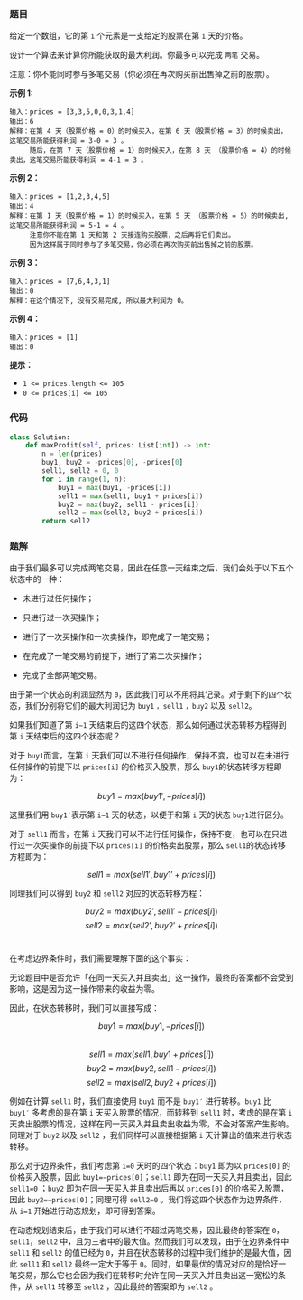 ### 题目

给定一个数组，它的第 `i` 个元素是一支给定的股票在第 `i` 天的价格。

设计一个算法来计算你所能获取的最大利润。你最多可以完成 `两笔` 交易。

注意：你不能同时参与多笔交易（你必须在再次购买前出售掉之前的股票）。

**示例 1:**

```
输入：prices = [3,3,5,0,0,3,1,4]
输出：6
解释：在第 4 天（股票价格 = 0）的时候买入，在第 6 天（股票价格 = 3）的时候卖出，这笔交易所能获得利润 = 3-0 = 3 。
     随后，在第 7 天（股票价格 = 1）的时候买入，在第 8 天 （股票价格 = 4）的时候卖出，这笔交易所能获得利润 = 4-1 = 3 。
```

**示例 2：**

```
输入：prices = [1,2,3,4,5]
输出：4
解释：在第 1 天（股票价格 = 1）的时候买入，在第 5 天 （股票价格 = 5）的时候卖出, 这笔交易所能获得利润 = 5-1 = 4 。   
     注意你不能在第 1 天和第 2 天接连购买股票，之后再将它们卖出。   
     因为这样属于同时参与了多笔交易，你必须在再次购买前出售掉之前的股票。
```

**示例 3：**

```
输入：prices = [7,6,4,3,1] 
输出：0 
解释：在这个情况下, 没有交易完成, 所以最大利润为 0。
```

**示例 4：**

```
输入：prices = [1]
输出：0
``` 

**提示：**

- `1 <= prices.length <= 105`
- `0 <= prices[i] <= 105`

### 代码

```python
class Solution:
    def maxProfit(self, prices: List[int]) -> int:
        n = len(prices)
        buy1, buy2 = -prices[0], -prices[0]
        sell1, sell2 = 0, 0
        for i in range(1, n):
            buy1 = max(buy1, -prices[i])
            sell1 = max(sell1, buy1 + prices[i])
            buy2 = max(buy2, sell1 - prices[i])
            sell2 = max(sell2, buy2 + prices[i])
        return sell2
```

### 题解

由于我们最多可以完成两笔交易，因此在任意一天结束之后，我们会处于以下五个状态中的一种：

- 未进行过任何操作；

- 只进行过一次买操作；

- 进行了一次买操作和一次卖操作，即完成了一笔交易；

- 在完成了一笔交易的前提下，进行了第二次买操作；

- 完成了全部两笔交易。

由于第一个状态的利润显然为 `0`，因此我们可以不用将其记录。对于剩下的四个状态，我们分别将它们的最大利润记为 `buy1` `，sell1` `，buy2` 以及 `sell2`。

如果我们知道了第 `i−1` 天结束后的这四个状态，那么如何通过状态转移方程得到第 `i` 天结束后的这四个状态呢？

对于 `buy1`而言，在第 `i` 天我们可以不进行任何操作，保持不变，也可以在未进行任何操作的前提下以 `prices[i]` 的价格买入股票，那么 `buy1`的状态转移方程即为：

$$buy1=max⁡(buy1′,−prices[i])$$

这里我们用 `buy1′`表示第 `i−1` 天的状态，以便于和第 `i` 天的状态 `buy1`进行区分。

对于 `sell1` 而言，在第 `i` 天我们可以不进行任何操作，保持不变，也可以在只进行过一次买操作的前提下以 `prices[i]` 的价格卖出股票，那么 `sell1`的状态转移方程即为：

$$sell1=max⁡(sell1′,buy1′+prices[i])$$

同理我们可以得到 `buy2` 和 `sell2` 对应的状态转移方程：

$$buy2=max⁡(buy2′,sell1′−prices[i])$$
$$sell2=max⁡(sell2′,buy2′+prices[i])$$
​
 
在考虑边界条件时，我们需要理解下面的这个事实：

无论题目中是否允许「在同一天买入并且卖出」这一操作，最终的答案都不会受到影响，这是因为这一操作带来的收益为零。

因此，在状态转移时，我们可以直接写成：

$$buy1=max⁡(buy1,−prices[i])$$
​$$sell1=max⁡(sell1,buy1+prices[i])$$
$$buy2=max⁡(buy2,sell1−prices[i])$$
$$sell2=max⁡(sell2,buy2+prices[i])$$

 
例如在计算 `sell1` 时，我们直接使用 `buy1` 而不是 `buy1′` 进行转移。`buy1` 比 `buy1′` 多考虑的是在第 `i` 天买入股票的情况，而转移到 `sell1` 时，考虑的是在第 `i` 天卖出股票的情况，这样在同一天买入并且卖出收益为零，不会对答案产生影响。同理对于 `buy2` 以及 `sell2` ，我们同样可以直接根据第 `i` 天计算出的值来进行状态转移。

那么对于边界条件，我们考虑第 `i=0` 天时的四个状态：`buy1` 即为以 `prices[0]` 的价格买入股票，因此 `buy1=−prices[0]`；`sell1` 即为在同一天买入并且卖出，因此 `sell1=0` ；`buy2` 即为在同一天买入并且卖出后再以 `prices[0]` 的价格买入股票，因此 `buy2=−prices[0]`；同理可得 `sell2=0` 。我们将这四个状态作为边界条件，从 `i=1` 开始进行动态规划，即可得到答案。

在动态规划结束后，由于我们可以进行不超过两笔交易，因此最终的答案在 `0`，`sell1`，`sell2` 中，且为三者中的最大值。然而我们可以发现，由于在边界条件中 `sell1` 和 `sell2` 的值已经为 `0`，并且在状态转移的过程中我们维护的是最大值，因此 `sell1` 和 `sell2` 最终一定大于等于 `0`。同时，如果最优的情况对应的是恰好一笔交易，那么它也会因为我们在转移时允许在同一天买入并且卖出这一宽松的条件，从 `sell1` 转移至 `sell2` ，因此最终的答案即为 `sell2` 。
